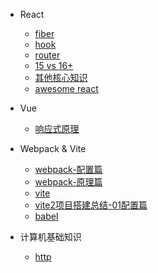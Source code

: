 - React
  - [fiber](react/react01-fiber.md)
  - [hook](react/react02-hook.md)
  - [router](react/react03-router.md)
  <!-- - [redux](prototype.md) -->
  - [15 vs 16+](react/react04-15vs16+.md)
  - [其他核心知识](react/react05-others.md)
  - [awesome react](react/react06-github合集.md)

- Vue
  - [响应式原理](vue/vue01-proxy.md)

- Webpack & Vite
  - [webpack-配置篇](webpack&vite/01-webpack01-配置篇.md)
  - [webpack-原理篇](webpack&vite/04-webpack02-原理篇.md)
  - [vite](webpack&vite/02-vite.md)
  - [vite2项目搭建总结-01配置篇](webpack&vite/03-vite搭建项目记录01.md)
  - [babel](webpack&vite/05-babel.md)

- 计算机基础知识
  - [http](计算机基础知识/01-http.md)